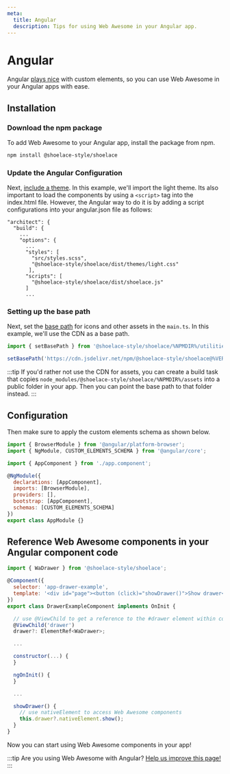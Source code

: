 ```yaml
---
meta:
  title: Angular
  description: Tips for using Web Awesome in your Angular app.
---
```


# Angular

Angular [plays nice](https://custom-elements-everywhere.com/#angular) with custom elements, so you can use Web Awesome in your Angular apps with ease.

## Installation

### Download the npm package

To add Web Awesome to your Angular app, install the package from npm.

```bash
npm install @shoelace-style/shoelace
```

### Update the Angular Configuration

Next, [include a theme](/getting-started/themes). In this example, we'll import the light theme.
Its also important to load the components by using a `<script>` tag into the index.html file. However, the Angular way to do it is by adding a script configurations into your angular.json file as follows:

```
"architect": {
  "build": {
    ...
    "options": {
      ...
      "styles": [
        "src/styles.scss",
        "@shoelace-style/shoelace/dist/themes/light.css"
       ],
      "scripts": [
        "@shoelace-style/shoelace/dist/shoelace.js"
      ]
      ...
```

### Setting up the base path

Next, set the [base path](/getting-started/installation#setting-the-base-path) for icons and other assets in the `main.ts`. In this example, we'll use the CDN as a base path.

```jsx
import { setBasePath } from '@shoelace-style/shoelace/%NPMDIR%/utilities/base-path';

setBasePath('https://cdn.jsdelivr.net/npm/@shoelace-style/shoelace@%VERSION%/%CDNDIR%/');
```

:::tip
If you'd rather not use the CDN for assets, you can create a build task that copies `node_modules/@shoelace-style/shoelace/%NPMDIR%/assets` into a public folder in your app. Then you can point the base path to that folder instead.
:::

## Configuration

Then make sure to apply the custom elements schema as shown below.

```js
import { BrowserModule } from '@angular/platform-browser';
import { NgModule, CUSTOM_ELEMENTS_SCHEMA } from '@angular/core';

import { AppComponent } from './app.component';

@NgModule({
  declarations: [AppComponent],
  imports: [BrowserModule],
  providers: [],
  bootstrap: [AppComponent],
  schemas: [CUSTOM_ELEMENTS_SCHEMA]
})
export class AppModule {}
```

## Reference Web Awesome components in your Angular component code

```js
import { WaDrawer } from '@shoelace-style/shoelace';

@Component({
  selector: 'app-drawer-example',
  template: '<div id="page"><button (click)="showDrawer()">Show drawer</button><wa-drawer #drawer label="Drawer" class="drawer-focus" style="--size: 50vw"><p>Drawer content</p></wa-drawer></div>'
})
export class DrawerExampleComponent implements OnInit {

  // use @ViewChild to get a reference to the #drawer element within component template
  @ViewChild('drawer')
  drawer?: ElementRef<WaDrawer>;

  ...

  constructor(...) {
  }

  ngOnInit() {
  }

  ...

  showDrawer() {
    // use nativeElement to access Web Awesome components
    this.drawer?.nativeElement.show();
  }
}
```

Now you can start using Web Awesome components in your app!

:::tip
Are you using Web Awesome with Angular? [Help us improve this page!](https://github.com/shoelace-style/shoelace/blob/next/docs/frameworks/angular.md)
:::
